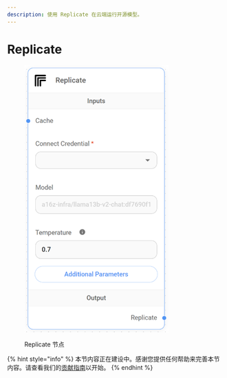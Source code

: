 ```yaml
---
description: 使用 Replicate 在云端运行开源模型。
---
```


# Replicate

<figure><img src="../../../.gitbook/assets/image (8) (1) (1).png" alt="" width="335"><figcaption><p>Replicate 节点</p></figcaption></figure>

{% hint style="info" %}
本节内容正在建设中。感谢您提供任何帮助来完善本节内容。请查看我们的[贡献指南](../../../contributing/)以开始。
{% endhint %}
